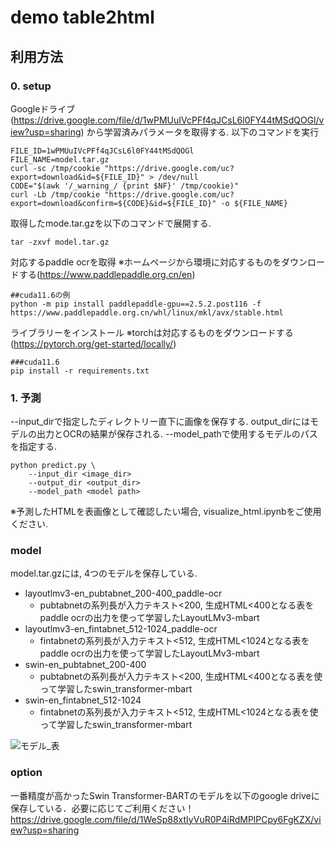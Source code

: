 # demo table2html



## 利用方法
### 0. setup
Googleドライブ(https://drive.google.com/file/d/1wPMUuIVcPFf4qJCsL6l0FY44tMSdQOGl/view?usp=sharing) から学習済みパラメータを取得する.
以下のコマンドを実行
```
FILE_ID=1wPMUuIVcPFf4qJCsL6l0FY44tMSdQOGl
FILE_NAME=model.tar.gz
curl -sc /tmp/cookie "https://drive.google.com/uc?export=download&id=${FILE_ID}" > /dev/null
CODE="$(awk '/_warning_/ {print $NF}' /tmp/cookie)"  
curl -Lb /tmp/cookie "https://drive.google.com/uc?export=download&confirm=${CODE}&id=${FILE_ID}" -o ${FILE_NAME}
```
取得したmode.tar.gzを以下のコマンドで展開する.
```
tar -zxvf model.tar.gz
```
対応するpaddle ocrを取得
※ホームページから環境に対応するものをダウンロードする(https://www.paddlepaddle.org.cn/en)
```
##cuda11.6の例
python -m pip install paddlepaddle-gpu==2.5.2.post116 -f https://www.paddlepaddle.org.cn/whl/linux/mkl/avx/stable.html
```

ライブラリーをインストール
 ※torchは対応するものをダウンロードする(https://pytorch.org/get-started/locally/)
```
###cuda11.6
pip install -r requirements.txt
```
### 1. 予測
--input_dirで指定したディレクトリー直下に画像を保存する. output_dirにはモデルの出力とOCRの結果が保存される. --model_pathで使用するモデルのパスを指定する.
```
python predict.py \
    --input_dir <image_dir>
    --output_dir <output_dir>
    --model_path <model path>
```
※予測したHTMLを表画像として確認したい場合, visualize_html.ipynbをご使用ください.


### model
model.tar.gzには, 4つのモデルを保存している.
* layoutlmv3-en_pubtabnet_200-400_paddle-ocr
  * pubtabnetの系列長が入力テキスト<200, 生成HTML<400となる表をpaddle ocrの出力を使って学習したLayoutLMv3-mbart
* layoutlmv3-en_fintabnet_512-1024_paddle-ocr
  * fintabnetの系列長が入力テキスト<512, 生成HTML<1024となる表をpaddle ocrの出力を使って学習したLayoutLMv3-mbart
* swin-en_pubtabnet_200-400
  * pubtabnetの系列長が入力テキスト<200, 生成HTML<400となる表を使って学習したswin_transformer-mbart
* swin-en_fintabnet_512-1024
  * fintabnetの系列長が入力テキスト<512, 生成HTML<1024となる表を使って学習したswin_transformer-mbart

![モデル_表](https://github.com/h1karu-s/dmo_table2html/assets/65395880/80c162ba-74ba-4318-861b-f27ad4f79f6e)

### option
一番精度が高かったSwin Transformer-BARTのモデルを以下のgoogle driveに保存している．必要に応じてご利用ください！
https://drive.google.com/file/d/1WeSp88xtIyVuR0P4iRdMPlPCpy6FgKZX/view?usp=sharing


